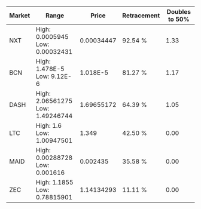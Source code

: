 | Market | Range | Price| Retracement | Doubles to 50% |
| --- | --- | --- | --- | --- |
| NXT | High: 0.0005945<br />Low: 0.00032431 | 0.00034447 | 92.54 % | 1.33 |
| BCN | High: 1.478E-5<br />Low: 9.12E-6 | 1.018E-5 | 81.27 % | 1.17 |
| DASH | High: 2.06561275<br />Low: 1.49246744 | 1.69655172 | 64.39 % | 1.05 |
| LTC | High: 1.6<br />Low: 1.00947501 | 1.349 | 42.50 % | 0.00 |
| MAID | High: 0.00288728<br />Low: 0.001616 | 0.002435 | 35.58 % | 0.00 |
| ZEC | High: 1.1855<br />Low: 0.78815901 | 1.14134293 | 11.11 % | 0.00 |
